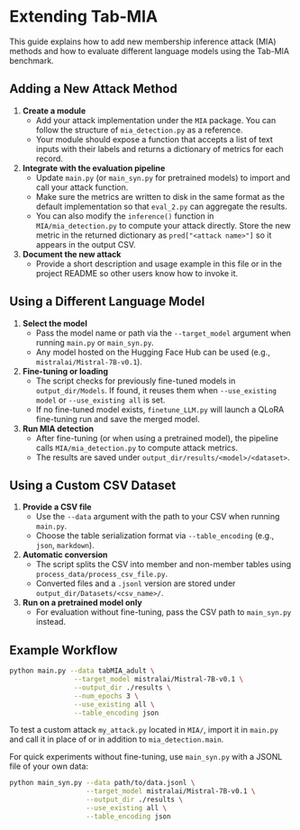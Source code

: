 # Extending Tab-MIA

This guide explains how to add new membership inference attack (MIA) methods and how to evaluate different language models using the Tab-MIA benchmark.

## Adding a New Attack Method

1. **Create a module**
   - Add your attack implementation under the `MIA` package. You can follow the structure of `mia_detection.py` as a reference.
   - Your module should expose a function that accepts a list of text inputs with their labels and returns a dictionary of metrics for each record.
2. **Integrate with the evaluation pipeline**
   - Update `main.py` (or `main_syn.py` for pretrained models) to import and call your attack function.
   - Make sure the metrics are written to disk in the same format as the default implementation so that `eval_2.py` can aggregate the results.
   - You can also modify the `inference()` function in `MIA/mia_detection.py` to compute your attack directly. Store the new metric in the returned dictionary as `pred["<attack name>"]` so it appears in the output CSV.
3. **Document the new attack**
   - Provide a short description and usage example in this file or in the project README so other users know how to invoke it.

## Using a Different Language Model

1. **Select the model**
   - Pass the model name or path via the `--target_model` argument when running `main.py` or `main_syn.py`.
   - Any model hosted on the Hugging Face Hub can be used (e.g., `mistralai/Mistral-7B-v0.1`).
2. **Fine-tuning or loading**
   - The script checks for previously fine-tuned models in `output_dir/Models`. If found, it reuses them when `--use_existing model` or `--use_existing all` is set.
   - If no fine-tuned model exists, `finetune_LLM.py` will launch a QLoRA fine-tuning run and save the merged model.
3. **Run MIA detection**
   - After fine-tuning (or when using a pretrained model), the pipeline calls `MIA/mia_detection.py` to compute attack metrics.
   - The results are saved under `output_dir/results/<model>/<dataset>`.

## Using a Custom CSV Dataset

1. **Provide a CSV file**
   - Use the `--data` argument with the path to your CSV when running `main.py`.
   - Choose the table serialization format via `--table_encoding` (e.g., `json`, `markdown`).
2. **Automatic conversion**
   - The script splits the CSV into member and non-member tables using `process_data/process_csv_file.py`.
   - Converted files and a `.jsonl` version are stored under `output_dir/Datasets/<csv_name>/`.
3. **Run on a pretrained model only**
   - For evaluation without fine-tuning, pass the CSV path to `main_syn.py` instead.

## Example Workflow

```bash
python main.py --data tabMIA_adult \
                --target_model mistralai/Mistral-7B-v0.1 \
                --output_dir ./results \
                --num_epochs 3 \
                --use_existing all \
                --table_encoding json
```

To test a custom attack `my_attack.py` located in `MIA/`, import it in `main.py` and call it in place of or in addition to `mia_detection.main`.

For quick experiments without fine-tuning, use `main_syn.py` with a JSONL file of your own data:

```bash
python main_syn.py --data path/to/data.jsonl \
                   --target_model mistralai/Mistral-7B-v0.1 \
                   --output_dir ./results \
                   --use_existing all \
                   --table_encoding json
```
